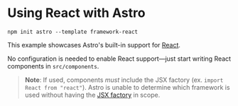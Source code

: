 # Using React with Astro

```
npm init astro --template framework-react
```

This example showcases Astro's built-in support for [React](https://reactjs.org/).

No configuration is needed to enable React support—just start writing React components in `src/components`.

> **Note**: If used, components _must_ include the JSX factory (ex. `import React from "react"`). Astro is unable to determine which framework is used without having the [JSX factory](https://mariusschulz.com/blog/per-file-jsx-factories-in-typescript#what-is-a-jsx-factory) in scope.
